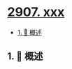 # [2907. xxx](https://github.com/Tdahuyou/TNotes.leetcode/tree/main/notes/2907.%20xxx)

<!-- region:toc -->

- [1. 📝 概述](#1--概述)

<!-- endregion:toc -->

## 1. 📝 概述
